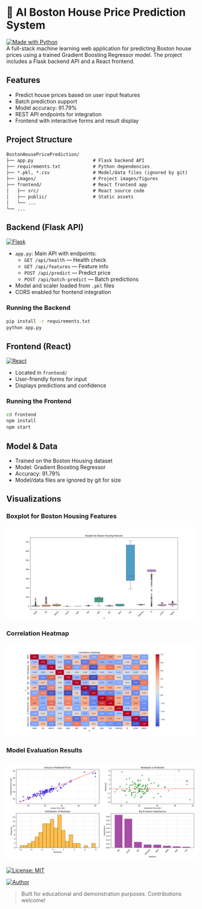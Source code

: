 # 🏡 AI Boston House Price Prediction System  
[![Made with Python](https://img.shields.io/badge/Python-3.9-blue.svg)](https://www.python.org/)  
A full-stack machine learning web application for predicting Boston house prices using a trained Gradient Boosting Regressor model. The project includes a Flask backend API and a React frontend.

## Features
- Predict house prices based on user input features
- Batch prediction support
- Model accuracy: 91.79%
- REST API endpoints for integration
- Frontend with interactive forms and result display

## Project Structure
```
BostonHousePricePrediction/
├── app.py                      # Flask backend API
├── requirements.txt            # Python dependencies
├── *.pkl, *.csv                # Model/data files (ignored by git)
├── images/                     # Project images/figures
├── frontend/                   # React frontend app
│   ├── src/                    # React source code
│   ├── public/                 # Static assets
│   └── ...
└── ...
```

## Backend (Flask API)
[![Flask](https://img.shields.io/badge/Flask-Backend-lightgrey.svg)](https://flask.palletsprojects.com/)
- `app.py`: Main API with endpoints:
  - `GET /api/health` — Health check
  - `GET /api/features` — Feature info
  - `POST /api/predict` — Predict price
  - `POST /api/batch-predict` — Batch predictions
- Model and scaler loaded from `.pkl` files
- CORS enabled for frontend integration

### Running the Backend
```bash
pip install -r requirements.txt
python app.py
```

## Frontend (React)
[![React](https://img.shields.io/badge/React-Frontend-61DAFB.svg)](https://react.dev/)
- Located in `frontend/`
- User-friendly forms for input
- Displays predictions and confidence

### Running the Frontend
```bash
cd frontend
npm install
npm start
```

## Model & Data
- Trained on the Boston Housing dataset
- Model: Gradient Boosting Regressor
- Accuracy: 91.79%
- Model/data files are ignored by git for size

## Visualizations

### Boxplot for Boston Housing Features
![Boxplot](images/Figure1.png)

### Correlation Heatmap
![Correlation Heatmap](images/Figure2.png)

### Model Evaluation Results
![Model Evaluation](images/Figure3.png)
---
[![License: MIT](https://img.shields.io/badge/License-MIT-yellow.svg)](LICENSE)

[![Author](https://img.shields.io/badge/Author-Keerthan%20B%20M-blue.svg)](https://github.com/Keerthan2024)

> Built for educational and demonstration purposes. Contributions welcome!
